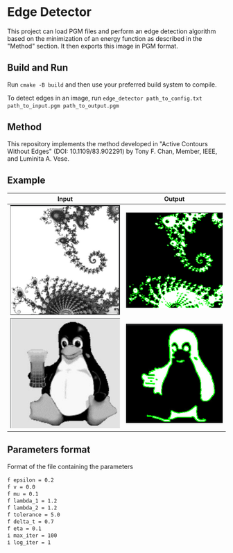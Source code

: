 # Edge Detector

This project can load PGM files and perform an edge detection algorithm based on the minimization of an energy function as described in the "Method" section. It then exports this image in PGM format.

## Build and Run

Run `cmake -B build` and then use your preferred build system to compile.

To detect edges in an image, run `edge_detector path_to_config.txt path_to_input.pgm path_to_output.pgm`

## Method

This repository implements the method developed in "Active Contours Without Edges" (DOI: 10.1109/83.902291) by Tony F. Chan, Member, IEEE, and Luminita A. Vese.

## Example

Input|Output
-|-
![Input image](./imgs/man1.png)|![Output image](imgs/man5.png)
![Input image](./imgs/peng1.png) | ![Input image](./imgs/peng5.png)

## Parameters format

Format of the file containing the parameters

```
f epsilon = 0.2
f v = 0.0
f mu = 0.1
f lambda_1 = 1.2
f lambda_2 = 1.2
f tolerance = 5.0
f delta_t = 0.7
f eta = 0.1
i max_iter = 100
i log_iter = 1
```